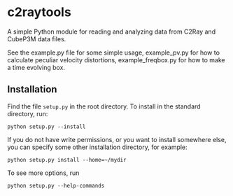 c2raytools
==========

A simple Python module for reading and analyzing data from C2Ray and CubeP3M data files.

See the example.py file for some simple usage, example_pv.py for how to calculate peculiar velocity distortions, example_freqbox.py for how to make a time evolving box.

Installation
-------------
Find the file `setup.py` in the root directory. To install in the standard directory, run:
```
python setup.py --install
```
If you do not have write permissions, or you want to install somewhere else, you can specify some other installation directory, for example:
```
python setup.py install --home=~/mydir
```
To see more options, run
```
python setup.py --help-commands
```
